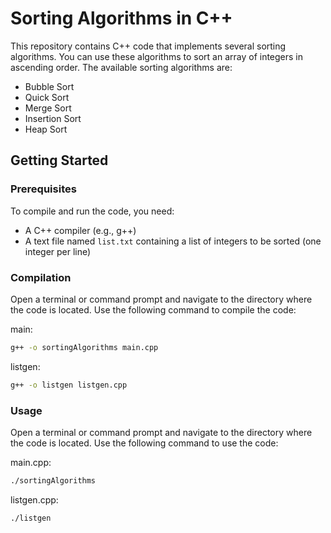 # Sorting Algorithms in C++

This repository contains C++ code that implements several sorting algorithms. You can use these algorithms to sort an array of integers in ascending order. The available sorting algorithms are:

- Bubble Sort
- Quick Sort
- Merge Sort
- Insertion Sort
- Heap Sort

## Getting Started

### Prerequisites

To compile and run the code, you need:

- A C++ compiler (e.g., g++)
- A text file named `list.txt` containing a list of integers to be sorted (one integer per line)

### Compilation

Open a terminal or command prompt and navigate to the directory where the code is located. Use the following command to compile the code:

main:
```bash
g++ -o sortingAlgorithms main.cpp
```
listgen:
```bash
g++ -o listgen listgen.cpp
```

### Usage

Open a terminal or command prompt and navigate to the directory where the code is located. Use the following command to use the code:

main.cpp:
```bash
./sortingAlgorithms
```
listgen.cpp:
```bash
./listgen
```
